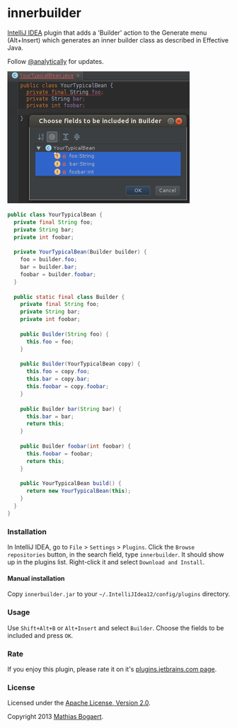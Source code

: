 innerbuilder
============

[IntelliJ IDEA](http://www.jetbrains.com/idea/) plugin that adds a 'Builder' action to the Generate menu (Alt+Insert)
which generates an inner builder class as described in Effective Java.

Follow [@analytically](http://twitter.com/analytically) for updates.

![screenshot](screenshot.png)

```java
public class YourTypicalBean {
  private final String foo;
  private String bar;
  private int foobar;

  private YourTypicalBean(Builder builder) {
    foo = builder.foo;
    bar = builder.bar;
    foobar = builder.foobar;
  }

  public static final class Builder {
    private final String foo;
    private String bar;
    private int foobar;

    public Builder(String foo) {
      this.foo = foo;
    }

    public Builder(YourTypicalBean copy) {
      this.foo = copy.foo;
      this.bar = copy.bar;
      this.foobar = copy.foobar;
    }

    public Builder bar(String bar) {
      this.bar = bar;
      return this;
    }

    public Builder foobar(int foobar) {
      this.foobar = foobar;
      return this;
    }

    public YourTypicalBean build() {
      return new YourTypicalBean(this);
    }
  }
}
```

### Installation

In IntelliJ IDEA, go to `File` > `Settings` > `Plugins`. Click the `Browse repositories` button, in the search field, type `innerbuilder`.
It should show up in the plugins list. Right-click it and select `Download and Install`.

#### Manual installation

Copy `innerbuilder.jar` to your `~/.IntelliJIdea12/config/plugins` directory.

### Usage

Use `Shift+Alt+B` or `Alt+Insert` and select `Builder`. Choose the fields to be included and press `OK`.

### Rate

If you enjoy this plugin, please rate it on it's [plugins.jetbrains.com page](http://plugins.jetbrains.com/plugin/7354).

### License

Licensed under the [Apache License, Version 2.0](http://www.apache.org/licenses/LICENSE-2.0).

Copyright 2013 [Mathias Bogaert](mailto:mathias.bogaert@gmail.com).
